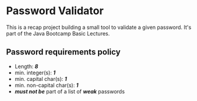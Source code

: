 # Password Validator

This is a recap project building a small tool to validate a given password. It's part of the Java Bootcamp Basic Lectures.

## Password requirements policy

- Length: ***8***
- min. integer(s): ***1***
- min. capital char(s): ***1***
- min. non-capital char(s): ***1***
- ***must not be*** part of a list of ***weak*** passwords